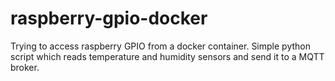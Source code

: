 # raspberry-gpio-docker
Trying to access raspberry GPIO from a docker container.  Simple python script which reads temperature and humidity sensors and send it to a MQTT broker.
